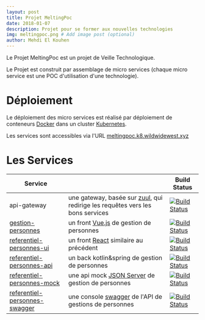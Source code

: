 ```yaml
---
layout: post
title: Projet MeltingPoc
date: 2018-01-07
description: Projet pour se former aux nouvelles technologies
img: meltingpoc.png # Add image post (optional)
author: Mehdi El Kouhen
---
```


Le Projet MeltingPoc est un projet de Veille Technologique. 

Le Projet est construit par assemblage de micro services (chaque micro service est une POC d'utilisation d'une technologie).

# Déploiement 

Le déploiement des micro services est réalisé par déploiement de conteneurs [Docker](https://www.docker.com/) dans un cluster [Kubernetes](https://kubernetes.io/).

Les services sont accessibles via l'URL [meltingpoc.k8.wildwidewest.xyz](https://meltingpoc.k8.wildwidewest.xyz)

# Les Services

| Service  |  | Build Status |
| ------------- | ------------- |  ------------- |
| api-gateway | une gateway, basée sur [zuul](https://github.com/Netflix/zuul), qui redirige les requêtes vers les bons services | [![Build Status](http://jenkins.k8.wildwidewest.xyz/buildStatus/icon?job=api-gateway/master)](http://jenkins.k8.wildwidewest.xyz/view/MELTING_POC/job/api-gateway/job/master/)|
| [gestion-personnes](https://meltingpoc.k8.wildwidewest.xyz/gestion-personnes-vue/) | un front [Vue.js](https://vuejs.org/) de gestion de personnes | [![Build Status](http://jenkins.k8.wildwidewest.xyz/buildStatus/icon?job=gestion-personnes/master)](http://jenkins.k8.wildwidewest.xyz/view/MELTING_POC/job/gestion-personnes/job/master/)|
| [referentiel-personnes-ui](https://meltingpoc.k8.wildwidewest.xyz/gestion-personnes-react/) | un front [React](https://reactjs.org/) similaire au précédent | [![Build Status](http://jenkins.k8.wildwidewest.xyz/buildStatus/icon?job=referentiel-personnes-ui/master)](http://jenkins.k8.wildwidewest.xyz/view/MELTING_POC/job/referentiel-personnes-ui/job/master/) |
| [referentiel-personnes-api](https://meltingpoc.k8.wildwidewest.xyz/api-personnes) | un back kotlin&spring de gestion de personnes  |  [![Build Status](http://jenkins.k8.wildwidewest.xyz/buildStatus/icon?job=referentiel-personnes-api/master)](http://jenkins.k8.wildwidewest.xyz/view/MELTING_POC/job/referentiel-personnes-api/job/master/)|
| [referentiel-personnes-mock](http://meltingpoc.k8.wildwidewest.xyz/api-personnes-mock) | une api mock [JSON Server](https://github.com/typicode/json-server) de gestion de personnes  | [![Build Status](http://jenkins.k8.wildwidewest.xyz/buildStatus/icon?job=referentiel-personnes-mock/master)](http://jenkins.k8.wildwidewest.xyz/job/referentiel-personnes-mock/job/master/)|
| [referentiel-personnes-swagger](https://meltingpoc.k8.wildwidewest.xyz/api-personnes-swagger/) | une console [swagger](https://swagger.io/) de l'API de gestions de personnes  | [![Build Status](http://jenkins.k8.wildwidewest.xyz/buildStatus/icon?job=referentiel-personnes-swagger/master)](http://jenkins.k8.wildwidewest.xyz/view/MELTING_POC/job/referentiel-personnes-swagger/job/master/)|
